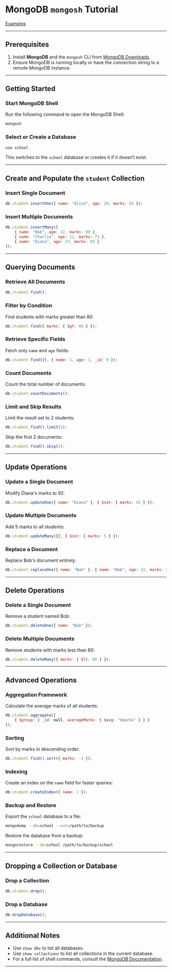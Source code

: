 
# MongoDB `mongosh` Tutorial 

[Examples](https://github.com/ananthakrishnanpta/mongodb-tutorial/blob/main/mongodb-employees-db.md)

---

## Prerequisites

1. Install **MongoDB** and the `mongosh` CLI from [MongoDB Downloads](https://www.mongodb.com/try/download/shell).
2. Ensure MongoDB is running locally or have the connection string to a remote MongoDB instance.

---

## Getting Started

### Start MongoDB Shell

Run the following command to open the MongoDB Shell:
```bash
mongosh
```

### Select or Create a Database
```javascript
use school
```

This switches to the `school` database or creates it if it doesn’t exist.

---

## Create and Populate the `student` Collection

### Insert Single Document
```javascript
db.student.insertOne({ name: "Alice", age: 20, marks: 85 });
```

### Insert Multiple Documents
```javascript
db.student.insertMany([
    { name: "Bob", age: 22, marks: 90 },
    { name: "Charlie", age: 21, marks: 75 },
    { name: "Diana", age: 23, marks: 88 }
]);
```

---

## Querying Documents

### Retrieve All Documents
```javascript
db.student.find();
```

### Filter by Condition
Find students with marks greater than 80:
```javascript
db.student.find({ marks: { $gt: 80 } });
```

### Retrieve Specific Fields
Fetch only `name` and `age` fields:
```javascript
db.student.find({}, { name: 1, age: 1, _id: 0 });
```

### Count Documents
Count the total number of documents:
```javascript
db.student.countDocuments();
```

### Limit and Skip Results
Limit the result set to 2 students:
```javascript
db.student.find().limit(2);
```
Skip the first 2 documents:
```javascript
db.student.find().skip(2);
```

---

## Update Operations

### Update a Single Document
Modify Diana's marks to 92:
```javascript
db.student.updateOne({ name: "Diana" }, { $set: { marks: 92 } });
```

### Update Multiple Documents
Add 5 marks to all students:
```javascript
db.student.updateMany({}, { $inc: { marks: 5 } });
```

### Replace a Document
Replace Bob's document entirely:
```javascript
db.student.replaceOne({ name: "Bob" }, { name: "Bob", age: 22, marks: 95 });
```

---

## Delete Operations

### Delete a Single Document
Remove a student named Bob:
```javascript
db.student.deleteOne({ name: "Bob" });
```

### Delete Multiple Documents
Remove students with marks less than 80:
```javascript
db.student.deleteMany({ marks: { $lt: 80 } });
```

---

## Advanced Operations

### Aggregation Framework
Calculate the average marks of all students:
```javascript
db.student.aggregate([
    { $group: { _id: null, averageMarks: { $avg: "$marks" } } }
]);
```

### Sorting
Sort by marks in descending order:
```javascript
db.student.find().sort({ marks: -1 });
```

### Indexing
Create an index on the `name` field for faster queries:
```javascript
db.student.createIndex({ name: 1 });
```

### Backup and Restore
Export the `school` database to a file:
```bash
mongodump --db=school --out=/path/to/backup
```
Restore the database from a backup:
```bash
mongorestore --db=school /path/to/backup/school
```

---

## Dropping a Collection or Database

### Drop a Collection
```javascript
db.student.drop();
```

### Drop a Database
```javascript
db.dropDatabase();
```

---

## Additional Notes

- Use `show dbs` to list all databases.
- Use `show collections` to list all collections in the current database.
- For a full list of shell commands, consult the [MongoDB Documentation](https://www.mongodb.com/docs/manual/reference/method/).

---
